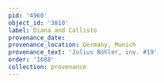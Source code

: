 ```yaml
---
pid: '4960'
object_id: '3810'
label: Diana and Callisto
provenance_date:
provenance_location: Germany, Munich
provenance_text: 'Julius Böhler, inv. #19'
order: '1688'
collection: provenance
---
```

